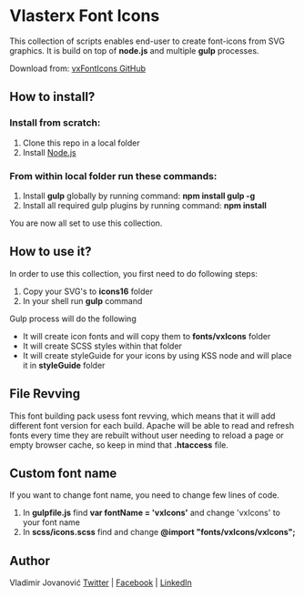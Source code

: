 # Vlasterx Font Icons

This collection of scripts enables end-user to create font-icons from SVG graphics.
It is build on top of **node.js** and multiple **gulp** processes. 

Download from: [vxFontIcons GitHub](https://github.com/Vlasterx/vxFontIcons)

## How to install?

### Install from scratch:
1. Clone this repo in a local folder
2. Install [Node.js](http://nodejs.org/download)

### From within local folder run these commands:
1. Install **gulp** globally by running command: **npm install gulp -g**
2. Install all required gulp plugins by running command: **npm install**

You are now all set to use this collection.


## How to use it?
In order to use this collection, you first need to do following steps:

1. Copy your SVG's to **icons16** folder
2. In your shell run **gulp** command

Gulp process will do the following
- It will create icon fonts and will copy them to **fonts/vxIcons** folder
- It will create SCSS styles within that folder
- It will create styleGuide for your icons by using KSS node and will place it in **styleGuide** folder


## File Revving
This font building pack usess font revving, which means that it will add different font version for each build. Apache will be able to read and refresh fonts every time they are rebuilt without user needing to reload a page or empty browser cache, so keep in mind that **.htaccess** file.


## Custom font name
If you want to change font name, you need to change few lines of code.

1. In **gulpfile.js** find **var fontName = 'vxIcons'** and change 'vxIcons' to your font name
2. In **scss/icons.scss** find and change **@import "fonts/vxIcons/vxIcons";** 


## Author
Vladimir Jovanović
[Twitter](https://twitter.com/vlasterx) | [Facebook](https://www.facebook.com/dizajn.ninja) | [LinkedIn](http://vx.rs/linkedin) 